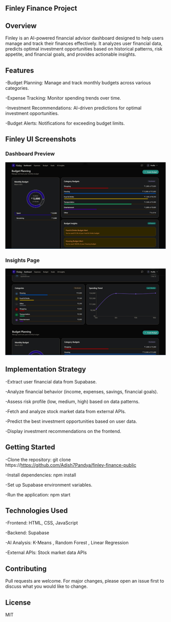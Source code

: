 ## Finley Finance Project
## Overview

Finley is an AI-powered financial advisor dashboard designed to help users manage and track their finances effectively. It analyzes user financial data, predicts optimal investment opportunities based on historical patterns, risk appetite, and financial goals, and provides actionable insights.

## Features

-Budget Planning: Manage and track monthly budgets across various categories.

-Expense Tracking: Monitor spending trends over time.

-Investment Recommendations: AI-driven predictions for optimal investment opportunities.

-Budget Alerts: Notifications for exceeding budget limits.

## Finley UI Screenshots

### Dashboard Preview
![Finley Dashboard](assets/finley1.jpeg)

### Insights Page
![Finley Insights](assets/finley2.jpeg)


## Implementation Strategy

-Extract user financial data from Supabase.

-Analyze financial behavior (income, expenses, savings, financial goals).

-Assess risk profile (low, medium, high) based on data patterns.

-Fetch and analyze stock market data from external APIs.

-Predict the best investment opportunities based on user data.

-Display investment recommendations on the frontend.

## Getting Started

-Clone the repository: git clone https://https://github.com/Adish7Pandya/finley-finance-public

-Install dependencies: npm install

-Set up Supabase environment variables.

-Run the application: npm start

## Technologies Used

-Frontend: HTML, CSS, JavaScript

-Backend: Supabase

-AI Analysis: K-Means , Random Forest , Linear Regression 

-External APIs: Stock market data APIs

## Contributing

Pull requests are welcome. For major changes, please open an issue first to discuss what you would like to change.

## License

MIT

